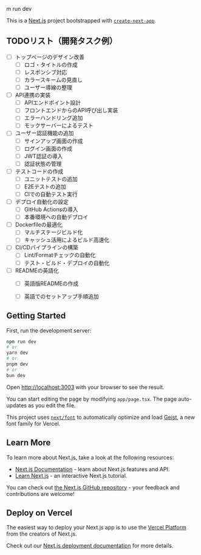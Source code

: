 m run dev

This is a [Next.js](https://nextjs.org) project bootstrapped with [`create-next-app`](https://nextjs.org/docs/app/api-reference/cli/create-next-app).

## TODOリスト（開発タスク例）


- [ ] トップページのデザイン改善
  - [ ] ロゴ・タイトルの作成
  - [ ] レスポンシブ対応
  - [ ] カラースキームの見直し
  - [ ] ユーザー導線の整理
- [ ] API連携の実装
  - [ ] APIエンドポイント設計
  - [ ] フロントエンドからのAPI呼び出し実装
  - [ ] エラーハンドリング追加
  - [ ] モックサーバーによるテスト
- [ ] ユーザー認証機能の追加
  - [ ] サインアップ画面の作成
  - [ ] ログイン画面の作成
  - [ ] JWT認証の導入
  - [ ] 認証状態の管理
- [ ] テストコードの作成
  - [ ] ユニットテストの追加
  - [ ] E2Eテストの追加
  - [ ] CIでの自動テスト実行
- [ ] デプロイ自動化の設定
  - [ ] GitHub Actionsの導入
  - [ ] 本番環境への自動デプロイ
- [ ] Dockerfileの最適化
  - [ ] マルチステージビルド化
  - [ ] キャッシュ活用によるビルド高速化
- [ ] CI/CDパイプラインの構築
  - [ ] Lint/Formatチェックの自動化
  - [ ] テスト・ビルド・デプロイの自動化
- [ ] READMEの英語化
  - [ ] 英語版READMEの作成
  - [ ] 英語でのセットアップ手順追加


## Getting Started

First, run the development server:

```bash
npm run dev
# or
yarn dev
# or
pnpm dev
# or
bun dev
```

Open [http://localhost:3003](http://localhost:3003) with your browser to see the result.

You can start editing the page by modifying `app/page.tsx`. The page auto-updates as you edit the file.

This project uses [`next/font`](https://nextjs.org/docs/app/building-your-application/optimizing/fonts) to automatically optimize and load [Geist](https://vercel.com/font), a new font family for Vercel.

## Learn More

To learn more about Next.js, take a look at the following resources:

- [Next.js Documentation](https://nextjs.org/docs) - learn about Next.js features and API.
- [Learn Next.js](https://nextjs.org/learn) - an interactive Next.js tutorial.

You can check out [the Next.js GitHub repository](https://github.com/vercel/next.js) - your feedback and contributions are welcome!

## Deploy on Vercel

The easiest way to deploy your Next.js app is to use the [Vercel Platform](https://vercel.com/new?utm_medium=default-template&filter=next.js&utm_source=create-next-app&utm_campaign=create-next-app-readme) from the creators of Next.js.

Check out our [Next.js deployment documentation](https://nextjs.org/docs/app/building-your-application/deploying) for more details.
